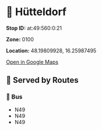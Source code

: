 # 🚉 Hütteldorf


**Stop ID:** at:49:560:0:21

**Zone:** 0100

**Location:** 48.19809928, 16.25987495

[Open in Google Maps](https://www.google.com/maps?q=48.19809928,16.25987495)

## 🚆 Served by Routes

### 🚌 Bus
- N49
- N49
- N49